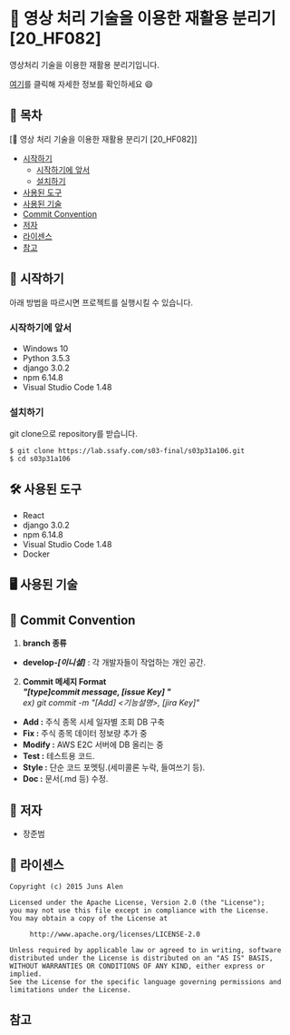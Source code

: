 # :page_with_curl: 영상 처리 기술을 이용한 재활용 분리기 [20_HF082]

영상처리 기술을 이용한 재활용 분리기입니다.

[여기](https://www.hanium.or.kr/portal/program/project/teamBlogGitView.do)를 클릭해 자세한 정보를 확인하세요 :smile:


## 📌 목차
[:page_with_curl: 영상 처리 기술을 이용한 재활용 분리기 [20_HF082]]

* [시작하기](#-시작하기)
  * [시작하기에 앞서](#시작하기에-앞서)
  * [설치하기](#설치하기)
* [사용된 도구](#-사용된-도구)
* [사용된 기술](#-사용된-기술)
* [Commit Convention](#-commit-convention)
* [저자](#-저자)
* [라이센스](#-라이센스)
* [참고](#참고)


## :runner: 시작하기

아래 방법을 따르시면 프로젝트를 실행시킬 수 있습니다.

### 시작하기에 앞서

* Windows 10
* Python 3.5.3
* django 3.0.2
* npm 6.14.8
* Visual Studio Code 1.48

### 설치하기

git clone으로 repository를 받습니다. 

   ```shell
   $ git clone https://lab.ssafy.com/s03-final/s03p31a106.git
   $ cd s03p31a106
   ```

## :hammer_and_wrench: ​사용된 도구
* React
* django 3.0.2
* npm 6.14.8
* Visual Studio Code 1.48
* Docker

## :desktop_computer: 사용된 기술

## :straight_ruler: Commit Convention

1. __branch 종류__

  - __develop-_[이니셜]___ : 각 개발자들이 작업하는 개인 공간.

2. __Commit 메세지 Format__  
   ___"[type]commit message, [issue Key] "___  
     _ex) git commit -m "[Add] <기능설명>, [jira Key]"_

  - __Add :__ 주식 종목 시세 일자별 조회 DB 구축
  - __Fix :__ 주식 종목 데이터 정보량 추가 중
  - __Modify :__ AWS E2C 서버에 DB 올리는 중
  - __Test :__ 테스트용 코드.
  - __Style :__ 단순 코드 포멧팅.(세미콜론 누락, 들여쓰기 등).
  - __Doc :__ 문서(.md 등) 수정.


## 👤 저자

* 장준범


## :page_with_curl: 라이센스

```
Copyright (c) 2015 Juns Alen

Licensed under the Apache License, Version 2.0 (the "License");
you may not use this file except in compliance with the License.
You may obtain a copy of the License at

     http://www.apache.org/licenses/LICENSE-2.0

Unless required by applicable law or agreed to in writing, software
distributed under the License is distributed on an "AS IS" BASIS,
WITHOUT WARRANTIES OR CONDITIONS OF ANY KIND, either express or implied.
See the License for the specific language governing permissions and
limitations under the License.
```

## 참고



